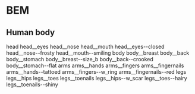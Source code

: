 # BEM
## Human body

head
head__eyes
head__nose
head__mouth
head__eyes--closed
head__nose--frosty
head__mouth--smiling
body
body__breast
body__back
body__stomach
body__breast--size_b
body__back--crooked
body__stomach--flat
arms
arms__hands
arms__fingers
arms__fingernails
arms__hands--tattoed
arms__fingers--w_ring
arms__fingernails--red
legs
legs__hips
legs__toes
legs__toenails
legs__hips--w_scar
legs__toes--hairy
legs__toenails--shiny
